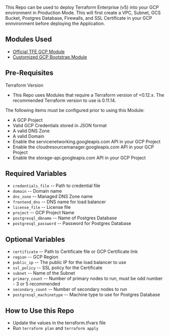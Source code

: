 This Repo can be used to deploy Terraform Enterprise (v5) into your GCP environment in Production Mode. This will first create a VPC, Subnet, GCS Bucket, Postgres Database, Firewalls, and SSL Certificate in your GCP ennvironment before deploying the Application. 

## Modules Used

- [Official TFE GCP Module](https://github.com/hashicorp/terraform-google-terraform-enterprise)
- [Customized GCP Bootstrap Module](https://github.com/cneralich/private-terraform-enterprise/tree/master/examples/bootstrap-google) 

## Pre-Requisites

Terraform Version
- This Repo uses Modules that require a Terraform version of <0.12.x.  The recommended Terraform version to use is 0.11.14.

The following items must be configured prior to using this Module:

- A GCP Project
- Valid GCP Credentials stored in JSON format
- A valid DNS Zone
- A valid Domain
- Enable the servicenetworking.googleapis.com API in your GCP Project
- Enable the cloudresourcemanager.googleapis.com API in your GCP Project
- Enable the storage-api.googleapis.com API in your GCP Project

## Required Variables

- `credentials_file` -- Path to credential file
- `domain` -- Domain name
- `dns_zone` -- Managed DNS Zone name
- `frontend_dns` -- DNS name for load balancer
- `license_file` -- License file
- `project` -- GCP Project Name
- `postgresql_dbname` -- Name of Postgres Database
- `postgresql_password` -- Password for Postgres Database

## Optional Variables

- `certificate` -- Path to Certificate file or GCP Certificate link
- `region` -- GCP Region
- `public_ip` -- The public IP for the load balancer to use
- `ssl_policy` -- SSL policy for the Certificate
- `subnet` -- Name of the Subnet
- `primary_count` -- Number of primary nodes to run, must be odd number - 3 or 5 recommended
- `secondary_count` -- Number of secondary nodes to run
- `postgresql_machinetype` -- Machine type to use for Postgres Database


## How to Use this Repo

- Update the values in the terraform.tfvars file 
- Run `terraform plan` and `terraform apply`
